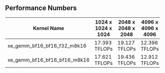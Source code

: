 ## Performance Numbers

| Kernel Name | 1024 x 1024 x 1024 | 2048 x 2048 x 2048 | 4096 x 4096 x 4096 |
|-------------|-------------|-------------|-------------|
| xe_gemm_bf16_bf16_f32_m8k16    | 17.393 TFLOPs      | 19.127 TFLOPs      | 12.396 TFLOPs      |
| xe_gemm_bf16_bf16_bf16_m8k16    | 17.621 TFLOPs      | 19.436 TFLOPs      | 12.912 TFLOPs      |

